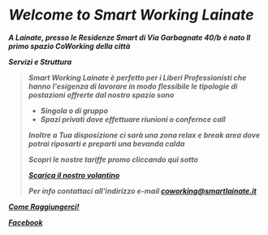 # **_Welcome to Smart Working Lainate_**

**_A Lainate, presso le Residenze Smart di Via Garbagnate 40/b_**
**_è nato Il primo spazio CoWorking della città_**   

**_Servizi e Struttura_**

> **_Smart Working Lainate è perfetto per i Liberi Professionisti che hanno l'esigenza di lavorare in modo flessibile le tipologie di postazioni offrerte dal nostro spazio sono_** 
>
> * **_Singola o di gruppo_** 
> * **_Spazi privati dove effettuare riunioni o confernce call_**
>
> **_Inoltre a Tua disposizione ci sarà una zona relax e break area dove potrai riposarti e preparti una bevanda calda_**
>
> **_Scopri le nostre tariffe promo cliccando qui sotto_**
>
> **_<a href="https://scontent-mxp1-1.xx.fbcdn.net/v/t1.0-9/47008226_369455500293082_2583211022231797760_n.jpg?_nc_cat=104&_nc_eui2=AeHq8XugHUhfKgtEgYRqnHlvYIwq_mf907Wogo5qg960mU2j-HcQzfqiXQNPVubVAwlOGfpfZC3-FCbfdtXGqabHfUfyEQA3M8PPffs9wzN1CQ&_nc_ht=scontent-mxp1-1.xx&oh=6aab23a380e277d82c56d2518abcb107&oe=5C67FBB0" download>Scarica il nostro volantino</a>_**
> 
> **_Per info contattaci all'indirizzo e-mail <coworking@smartlainate.it>_**

**_[Come Raggiungerci!](https://www.google.com/maps/place/Via+Garbagnate,+40,+20020+Lainate+MI/data=!4m2!3m1!1s0x4786949b4475c127:0xf69ee47b2d416746?ved=2ahUKEwj2hu3X_vreAhUO3KQKHfYECDsQ8gEwAHoECAAQAQ)_**

**_[Facebook](https://www.facebook.com/SmartWorkingLainate/)_**

<body background="https://ams3.digitaloceanspaces.com/sempionenews/2016/06/coworking-residenze.jpg" alt="Girl in a jacket" style="width:1280px;height:768px;background-repeat:no-repeat;">
